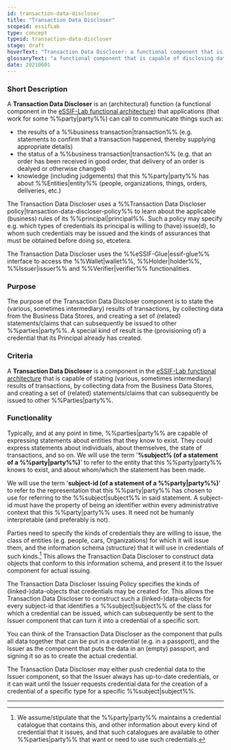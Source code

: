 ```yaml
---
id: transaction-data-discloser
title: "Transaction Data Discloser"
scopeid: essifLab
type: concept
typeid: transaction-data-discloser
stage: draft
hoverText: "Transaction Data Discloser: a functional component that is capable of disclosing data."
glossaryText: "a functional component that is capable of disclosing data."
date: 20210601
---
```


### Short Description
A **Transaction Data Discloser** is an (architectural) function (a functional component in the [eSSIF-Lab functional architecture](../essifLab-fw-func-arch)) that applications (that work for some %%party|party%%) can call to communicate things such as:
- the results of a %%business transaction|transaction%% (e.g. statements to confirm that a transaction happened, thereby supplying appropriate details)
- the status of a %%business transaction|transaction%% (e.g. that an order has been received in good order, that delivery of an order is dealyed or otherwise changed)
- knowledge (including judgements) that this %%party|party%% has about %%Entities|entity%% (people, organizations, things, orders, deliveries, etc.)

The Transaction Data Discloser uses a %%Transaction Data Discloser policy|transaction-data-discloser-policy%% to learn about the applicable (business) rules of its %%principal|principal%%. Such a policy may specify e.g. which types of credentials its principal is willing to (have) issue(d), to whom such credentials may be issued and the kinds of assurances that must be obtained before doing so, etcetera.

The Transaction Data Discloser uses the %%eSSIF-Glue|essif-glue%% interface to access the %%Wallet|wallet%%, %%Holder|holder%%, %%Issuer|issuer%% and %%Verifier|verifier%% functionalities.

### Purpose
The purpose of the Transaction Data Discloser component is to state the (various, sometimes intermediary) results of transactions, by collecting data from the Business Data Stores, and creating a set of (related) statements/claims that can subsequently be issued to other %%parties|party%%. A special kind of result is the (provisioning of) a credential that its Principal already has created.

### Criteria
A **Transaction Data Discloser** is a component in the [eSSIF-Lab functional architecture](../essifLab-fw-func-arch) that is capable of stating (various, sometimes intermediary) results of transactions, by collecting data from the Business Data Stores, and creating a set of (related) statements/claims that can subsequently be issued to other %%Parties|party%%.

### Functionality
Typically, and at any point in time, %%parties|party%% are capable of expressing statements about entities that they know to exist. They could express statements about individuals, about themselves, the state of transactions, and so on. We will use the term '**%subject% (of a statement of a %%party|party%%)**' to refer to the entity that this %%party|party%% knows to exist, and about whom/which the statement has been made.

We will use the term '**subject-id (of a statement of a %%party|party%%)**' to refer to the representation that this %%party|party%% has chosen to use for referring to the %%subject|subject%% in said statement. A subject-id must have the property of being an identifier within every administrative context that this %%party|party%% uses. It need not be humanly interpretable (and preferably is not).

Parties need to specify the kinds of credentials they are willing to issue, the class of entities (e.g. people, cars, Organizations) for which it will issue them, and the information schema (structure) that it will use in credentials of such kinds.[^1] This allows the Transaction Data Discloser to construct data objects that conform to this information schema, and present it to the Issuer component for actual issuing.

The Transaction Data Discloser Issuing Policy specifies the kinds of (linked-)data-objects that credentials may be created for. This allows the Transaction Data Discloser to construct such a (linked-)data-objects for every subject-id that identifies a %%subject|subject%% of the class for which a credential can be issued, which can subsequently be sent to the Issuer component that can turn it into a credential of a specific sort.

You can think of the Transaction Data Discloser as the component that pulls all data together that can be put in a credential (e.g. in a passport), and the Issuer as the component that puts the data in an (empty) passport, and signing it so as to create the actual credential.

The Transaction Data Discloser may either push credential data to the Issuer component, so that the Issuer always has up-to-date credentials, or it can wait until the Issuer requests credential data for the creation of a credential of a specific type for a specific %%subject|subject%%.

-----

[^1]: We assume/stipulate that the %%party|party%% maintains a credential catalogue that contains this, and other information about every kind of credential that it issues, and that such catalogues are available to other %%parties|party%% that want or need to use such credentials.
